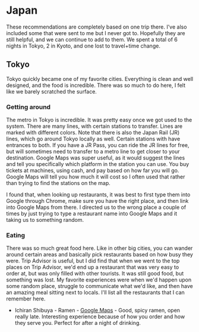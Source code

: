 # Japan
These recommendations are completely based on one trip there. I've also included some that were sent to me but I never got to. Hopefully they are still helpful, and we can continue to add to them. We spent a total of 6 nights in Tokyo, 2 in Kyoto, and one lost to travel+time change.
## Tokyo
Tokyo quickly became one of my favorite cities. Everything is clean and well designed, and the food is incredible. There was so much to do here, I felt like we barely scratched the surface.
### Getting around
The metro in Tokyo is incredible. It was pretty easy once we got used to the system. There are many lines, with certain stations to transfer. Lines are marked with different colors. Note that there is also the Japan Rail (JR) lines, which go around Tokyo locally as well. Certain stations with have entrances to both. If you have a JR Pass, you can ride the JR lines for free, but will sometimes need to transfer to a metro line to get closer to your destination. Google Maps was super useful, as it would suggest the lines and tell you specifically which platform in the station you can use. You buy tickets at machines, using cash, and pay based on how far you will go. Google Maps will tell you how much it will cost so I often used that rather than trying to find the stations on the map.

I found that, when looking up restaurants, it was best to first type them into Google through Chrome, make sure you have the right place, and then link into Google Maps from there. I directed us to the wrong place a couple of times by just trying to type a restaurant name into Google Maps and it taking us to something random.
### Eating
There was so much great food here. Like in other big cities, you can wander around certain areas and basically pick restaurants based on how busy they were. Trip Advisor is useful, but I did find that when we went to the top places on Trip Advisor, we'd end up a restaurant that was very easy to order at, but was only filled with other tourists. It was still good food, but something was lost. My favorite experiences were when we'd happen upon some random place, struggle to communicate what we'd like, and then have an amazing meal sitting next to locals. I'll list all the restaurants that I can remember here.
* Ichiran Shibuya - Ramen - [Google Maps](https://www.google.com/maps/place/%E4%B8%80%E8%98%AD+%E6%B8%8B%E8%B0%B7%E3%82%B9%E3%83%9A%E3%82%A4%E3%83%B3%E5%9D%82%E5%BA%97+Ichiran+Ramen/@35.6609511,139.6965346,17z/data=!3m1!4b1!4m5!3m4!1s0x60188ca9ab71057d:0x3cf8b41707c84c2b!8m2!3d35.6609511!4d139.6987233) - Good, spicy ramen, open really late. Interesting experience because of how you order and how they serve you. Perfect for after a night of drinking.
